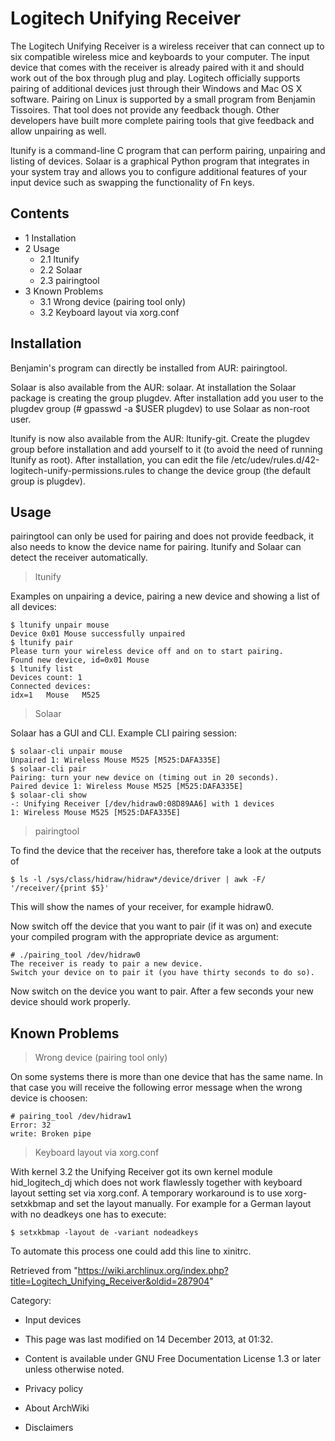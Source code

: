 Logitech Unifying Receiver
==========================

The Logitech Unifying Receiver is a wireless receiver that can connect
up to six compatible wireless mice and keyboards to your computer. The
input device that comes with the receiver is already paired with it and
should work out of the box through plug and play. Logitech officially
supports pairing of additional devices just through their Windows and
Mac OS X software. Pairing on Linux is supported by a small program from
Benjamin Tissoires. That tool does not provide any feedback though.
Other developers have built more complete pairing tools that give
feedback and allow unpairing as well.

ltunify is a command-line C program that can perform pairing, unpairing
and listing of devices. Solaar is a graphical Python program that
integrates in your system tray and allows you to configure additional
features of your input device such as swapping the functionality of Fn
keys.

Contents
--------

-   1 Installation
-   2 Usage
    -   2.1 ltunify
    -   2.2 Solaar
    -   2.3 pairingtool
-   3 Known Problems
    -   3.1 Wrong device (pairing tool only)
    -   3.2 Keyboard layout via xorg.conf

Installation
------------

Benjamin's program can directly be installed from AUR: pairingtool.

Solaar is also available from the AUR: solaar. At installation the
Solaar package is creating the group plugdev. After installation add you
user to the plugdev group (# gpasswd -a $USER plugdev) to use Solaar as
non-root user.

ltunify is now also available from the AUR: ltunify-git. Create the
plugdev group before installation and add yourself to it (to avoid the
need of running ltunify as root). After installation, you can edit the
file /etc/udev/rules.d/42-logitech-unify-permissions.rules to change the
device group (the default group is plugdev).

Usage
-----

pairingtool can only be used for pairing and does not provide feedback,
it also needs to know the device name for pairing. ltunify and Solaar
can detect the receiver automatically.

> ltunify

Examples on unpairing a device, pairing a new device and showing a list
of all devices:

    $ ltunify unpair mouse
    Device 0x01 Mouse successfully unpaired
    $ ltunify pair
    Please turn your wireless device off and on to start pairing.
    Found new device, id=0x01 Mouse
    $ ltunify list
    Devices count: 1
    Connected devices:
    idx=1   Mouse   M525

> Solaar

Solaar has a GUI and CLI. Example CLI pairing session:

    $ solaar-cli unpair mouse
    Unpaired 1: Wireless Mouse M525 [M525:DAFA335E]
    $ solaar-cli pair
    Pairing: turn your new device on (timing out in 20 seconds).
    Paired device 1: Wireless Mouse M525 [M525:DAFA335E]
    $ solaar-cli show
    -: Unifying Receiver [/dev/hidraw0:08D89AA6] with 1 devices
    1: Wireless Mouse M525 [M525:DAFA335E] 

> pairingtool

To find the device that the receiver has, therefore take a look at the
outputs of

    $ ls -l /sys/class/hidraw/hidraw*/device/driver | awk -F/ '/receiver/{print $5}'

This will show the names of your receiver, for example hidraw0.

Now switch off the device that you want to pair (if it was on) and
execute your compiled program with the appropriate device as argument:

    # ./pairing_tool /dev/hidraw0
    The receiver is ready to pair a new device.
    Switch your device on to pair it (you have thirty seconds to do so).

Now switch on the device you want to pair. After a few seconds your new
device should work properly.

Known Problems
--------------

> Wrong device (pairing tool only)

On some systems there is more than one device that has the same name. In
that case you will receive the following error message when the wrong
device is choosen:

    # pairing_tool /dev/hidraw1
    Error: 32
    write: Broken pipe

> Keyboard layout via xorg.conf

With kernel 3.2 the Unifying Receiver got its own kernel module
hid_logitech_dj which does not work flawlessly together with keyboard
layout setting set via xorg.conf. A temporary workaround is to use
xorg-setxkbmap and set the layout manually. For example for a German
layout with no deadkeys one has to execute:

    $ setxkbmap -layout de -variant nodeadkeys

To automate this process one could add this line to xinitrc.

Retrieved from
"https://wiki.archlinux.org/index.php?title=Logitech_Unifying_Receiver&oldid=287904"

Category:

-   Input devices

-   This page was last modified on 14 December 2013, at 01:32.
-   Content is available under GNU Free Documentation License 1.3 or
    later unless otherwise noted.
-   Privacy policy
-   About ArchWiki
-   Disclaimers
